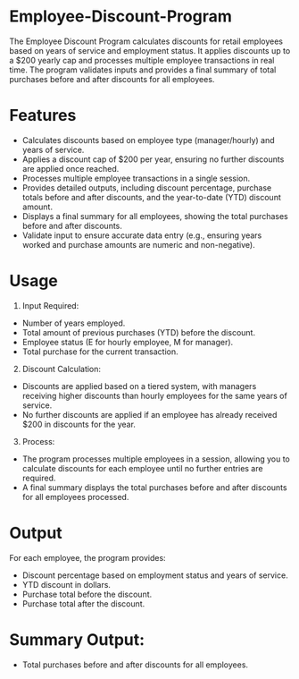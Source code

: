 # Employee-Discount-Program
The Employee Discount Program calculates discounts for retail employees based on years of service and employment status. It applies discounts up to a $200 yearly cap and processes multiple employee transactions in real time. The program validates inputs and provides a final summary of total purchases before and after discounts for all employees.
# Features
- Calculates discounts based on employee type (manager/hourly) and years of service.
- Applies a discount cap of $200 per year, ensuring no further discounts are applied once reached.
- Processes multiple employee transactions in a single session.
- Provides detailed outputs, including discount percentage, purchase totals before and after discounts, and the year-to-date (YTD) discount amount.
- Displays a final summary for all employees, showing the total purchases before and after discounts.
- Validate input to ensure accurate data entry (e.g., ensuring years worked and purchase amounts are numeric and non-negative).
# Usage
1. Input Required:
- Number of years employed.
- Total amount of previous purchases (YTD) before the discount.
- Employee status (E for hourly employee, M for manager).
- Total purchase for the current transaction.
2. Discount Calculation:
- Discounts are applied based on a tiered system, with managers receiving higher discounts than hourly employees for the same years of service.
- No further discounts are applied if an employee has already received $200 in discounts for the year.
3. Process:
- The program processes multiple employees in a session, allowing you to calculate discounts for each employee until no further entries are required.
- A final summary displays the total purchases before and after discounts for all employees processed.
# Output
For each employee, the program provides:
- Discount percentage based on employment status and years of service.
- YTD discount in dollars.
- Purchase total before the discount.
- Purchase total after the discount.
# Summary Output:
- Total purchases before and after discounts for all employees.

